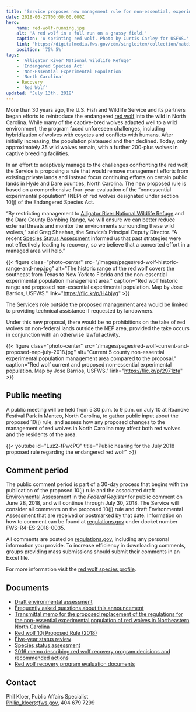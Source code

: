 ```yaml
---
title: 'Service proposes new management rule for non-essential, experimental population of red wolves in North Carolina'
date: 2018-06-27T00:00:00.000Z
hero:
    name: red-wolf-running.jpg
    alt: 'A red wolf in a full run on a grassy field.'
    caption: 'A sprinting red wolf. Photo by Curtis Carley for USFWS.'
    link: 'https://digitalmedia.fws.gov/cdm/singleitem/collection/natdiglib/id/443/rec/15'
    position: '75% 5%'
tags:
    - 'Alligator River National Wildlife Refuge'
    - 'Endangered Species Act'
    - 'Non-Essential Experimental Population'
    - 'North Carolina'
    - Recovery
    - 'Red Wolf'
updated: 'July 13th, 2018'
---
```


More than 30 years ago, the U.S. Fish and Wildlife Service and its partners began efforts to reintroduce the endangered [red wolf](/wildlife/mammals/red-wolf) into the wild in North Carolina. While many of the captive-bred wolves adapted well to a wild environment, the program faced unforeseen challenges, including hybridization of wolves with coyotes and conflicts with humans. After initially increasing, the population plateaued and then declined. Today, only approximately 35 wild wolves remain, with a further 200-plus wolves in captive breeding facilities.

In an effort to adaptively manage to the challenges confronting the red wolf, the Service is proposing a rule that would remove management efforts from existing private lands and instead focus continuing efforts on certain public lands in Hyde and Dare counties, North Carolina. The new proposed rule is based on a comprehensive four-year evaluation of the “nonessential experimental population” (NEP) of red wolves designated under section 10(j) of the Endangered Species Act.

“By restricting management to [Alligator River National Wildlife Refuge](https://www.fws.gov/refuge/alligator_river/) and the Dare County Bombing Range, we will ensure we can better reduce external threats and monitor the environments surrounding these wild wolves,” said Greg Sheehan, the Service’s Principal Deputy Director. “A recent [Species Status Assessment](https://ecos.fws.gov/ServCat/DownloadFile/147196) informed us that past strategies were not effectively leading to recovery, so we believe that a concerted effort in a managed area will help.”

{{< figure class="photo-center" src="/images/pages/red-wolf-historic-range-and-nep.jpg" alt="The historic range of the red wolf covers the southeast from Texas to New York to Florida and the non-essential experimental population management area." caption="Red wolf historic range and proposed non-essential experimental population. Map by Jose Barrios, USFWS." link="https://flic.kr/p/H4bjyg" >}}

The Service’s role outside the proposed management area would be limited to providing technical assistance if requested by landowners.

Under this new proposal, there would be no prohibitions on the take of red wolves on non-federal lands outside the NEP area, provided the take occurs in conjunction with an otherwise lawful activity.

{{< figure class="photo-center" src="/images/pages/red-wolf-current-and-proposed-nep-july-2018.jpg" alt="Current 5 county non-essential experimental population management area compared to the proposal." caption="Red wolf current and proposed non-essential experimental population. Map by Jose Barrios, USFWS." link="https://flic.kr/p/2971zta" >}}

## Public meeting

A public meeting will be held from 5:30 p.m. to 9 p.m. on July 10 at Roanoke Festival Park in Manteo, North Carolina, to gather public input about the proposed 10(j) rule, and assess how any proposed changes to the management of red wolves in North Carolina may affect both red wolves and the residents of the area.

{{< youtube id="Luz2-fPwcPQ" title="Public hearing for the July 2018 proposed rule regarding the endangered red wolf" >}}

## Comment period

The public comment period is part of a 30-day process that begins with the publication of the proposed 10(j) rule and the associated draft [Environmental Assessment](/pdf/environmental-assessment/proposed-replacement-of-the-regulations-for-the-non-essential-experimental-population-of-red-wolves-in-northeastern-north-carolina.pdf) in the *Federal Register* for public comment on June 28, 2018, and will continue through July 30, 2018. The Service will consider all comments on the proposed 10(j) rule and draft Environmental Assessment that are received or postmarked by that date. Information on how to comment can be found at [regulations.gov](https://www.federalregister.gov/documents/2018/06/28/2018-13906/endangered-and-threatened-wildlife-and-plants-proposed-replacement-of-the-regulations-for-the) under docket number FWS-R4-ES-2018-0035.

All comments are posted on [regulations.gov](https://www.federalregister.gov/documents/2018/06/28/2018-13906/endangered-and-threatened-wildlife-and-plants-proposed-replacement-of-the-regulations-for-the), including any personal information you provide. To increase efficiency in downloading comments, groups providing mass submissions should submit their comments in an Excel file.

For more information visit the [red wolf species profile](/wildlife/mammals/red-wolf/).

## Documents

- [Draft environmental assessment](/pdf/environmental-assessment/proposed-replacement-of-the-regulations-for-the-non-essential-experimental-population-of-red-wolves-in-northeastern-north-carolina.pdf)
- [Frequently asked questions about this announcement](/faq/red-wolf-proposed-10j-rule-and-draft-environment-assessment-announcement)
- [Transmittal memo for the proposed replacement of the regulations for the non-essential experimental population of red wolves in Northeastern North Carolina](/pdf/memo/transmittal-of-proposed-replacement-of-the-regulations-for-the-nonessential-experimental-population-of-red-wolves-in-northeastern-north-carolina.pdf)
- [Red wolf 10j Proposed Rule (2018)](https://www.federalregister.gov/documents/2018/06/28/2018-13906/endangered-and-threatened-species-nonessential-experimental-population-of-red-wolves-in-northeastern)
- [Five-year status review](https://ecos.fws.gov/docs/five_year_review/doc5714.pdf)
- [Species status assessment](https://ecos.fws.gov/ServCat/DownloadFile/147196)
- [2016 memo describing red wolf recovery program decisions and recommended actions](/pdf/memo/recommended-decisions-in-response-to-red-wolf-recovery-program-evaluation.pdf)
- [Red wolf recovery program evaluation documents](https://www.fws.gov/southeast/reading-room/?q=Red+wolf+evaluation)

## Contact

Phil Kloer, Public Affairs Specialist  
[Philip_kloer@fws.gov](mailto:Philip_kloer@fws.gov), 404 679 7299